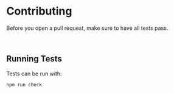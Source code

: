 
# Contributing

Before you open a pull request, make sure to have all tests pass.

<br>

## Running Tests

Tests can be run with:

```sh
npm run check
```

<br>
